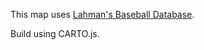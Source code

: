 This map uses [Lahman's Baseball Database](http://seanlahman.com/baseball-archive/statistics).

Build using CARTO.js.